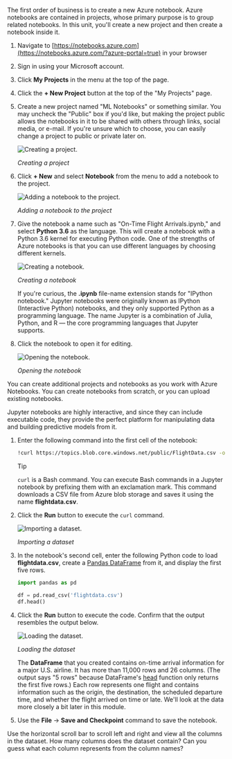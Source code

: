 The first order of business is to create a new Azure notebook. Azure notebooks are contained in projects, whose primary purpose is to group related notebooks. In this unit, you'll create a new project and then create a notebook inside it.

1. Navigate to [https://notebooks.azure.com](https://notebooks.azure.com/?azure-portal=true) in your browser 

1. Sign in using your Microsoft account. 

1. Click **My Projects** in the menu at the top of the page.

1. Click the **+ New Project** button at the top of the "My Projects" page.

1. Create a new project named "ML Notebooks" or something similar. You may uncheck the "Public" box if you'd like, but making the project public allows the notebooks in it to be shared with others through links, social media, or e-mail. If you're unsure which to choose, you can easily change a project to public or private later on.

    ![Creating a project.](../media/1-add-project.png)

    _Creating a project_

1. Click **+ New** and select **Notebook** from the menu to add a notebook to the project.

    ![Adding a notebook to the project.](../media/1-add-notebook-1.png)

    _Adding a notebook to the project_

1. Give the notebook a name such as "On-Time Flight Arrivals.ipynb," and select **Python 3.6** as the language. This will create a notebook with a Python 3.6 kernel for executing Python code. One of the strengths of Azure notebooks is that you can use different languages by choosing different kernels.

    ![Creating a notebook.](../media/1-add-notebook-2.png)

    _Creating a notebook_

    If you're curious, the **.ipynb** file-name extension stands for "IPython notebook." Jupyter notebooks were originally known as IPython (Interactive Python) notebooks, and they only supported Python as a programming language. The name Jupyter is a combination of Julia, Python, and R — the core programming languages that Jupyter supports.

1. Click the notebook to open it for editing.

    ![Opening the notebook.](../media/1-open-notebook.png)

    _Opening the notebook_

You can create additional projects and notebooks as you work with Azure Notebooks. You can create notebooks from scratch, or you can upload existing notebooks.

Jupyter notebooks are highly interactive, and since they can include executable code, they provide the perfect platform for manipulating data and building predictive models from it.

1. Enter the following command into the first cell of the notebook:

    ```bash
    !curl https://topics.blob.core.windows.net/public/FlightData.csv -o flightdata.csv
    ```

    > [!TIP]
    > `curl` is a Bash command. You can execute Bash commands in a Jupyter notebook by prefixing them with an exclamation mark. This command downloads a CSV file from Azure blob storage and saves it using the name **flightdata.csv**.

1. Click the **Run** button to execute the `curl` command.

    ![Importing a dataset.](../media/1-import-dataset.png)

    _Importing a dataset_

1. In the notebook's second cell, enter the following Python code to load **flightdata.csv**, create a [Pandas DataFrame](https://pandas.pydata.org/pandas-docs/stable/generated/pandas.DataFrame.html) from it, and display the first five rows.

    ```python
    import pandas as pd

    df = pd.read_csv('flightdata.csv')
    df.head()
    ```

1. Click the **Run** button to execute the code. Confirm that the output resembles the output below.

    ![Loading the dataset.](../media/1-load-dataset.png)

    _Loading the dataset_

    The **DataFrame** that you created contains on-time arrival information for a major U.S. airline. It has more than 11,000 rows and 26 columns. (The output says "5 rows" because DataFrame's [head](https://pandas.pydata.org/pandas-docs/stable/generated/pandas.DataFrame.head.html) function only returns the first five rows.) Each row represents one flight and contains information such as the origin, the destination, the scheduled departure time, and whether the flight arrived on time or late. We'll look at the data more closely a bit later in this module.

1. Use the **File** -> **Save and Checkpoint** command to save the notebook.

Use the horizontal scroll bar to scroll left and right and view all the columns in the dataset. How many columns does the dataset contain? Can you guess what each column represents from the column names?